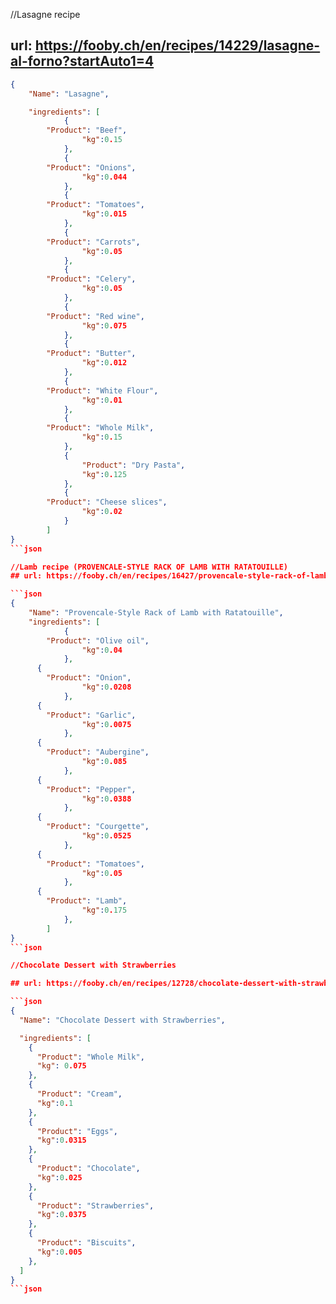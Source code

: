 //Lasagne recipe
## url: https://fooby.ch/en/recipes/14229/lasagne-al-forno?startAuto1=4

```json
{
    "Name": "Lasagne",

    "ingredients": [
			{
        "Product": "Beef",
				"kg":0.15
			},
			{
        "Product": "Onions",
				"kg":0.044
			},
			{
        "Product": "Tomatoes",
				"kg":0.015
			},
			{
        "Product": "Carrots",
				"kg":0.05
			},
			{
        "Product": "Celery",
				"kg":0.05
			},
			{
        "Product": "Red wine",
				"kg":0.075
			},
			{
        "Product": "Butter",
				"kg":0.012
			},
			{
        "Product": "White Flour",
				"kg":0.01
			},
			{
        "Product": "Whole Milk",
				"kg":0.15
			},
			{
				"Product": "Dry Pasta",
				"kg":0.125
			},
			{
        "Product": "Cheese slices",
				"kg":0.02
			}
		]
}
```json

//Lamb recipe (PROVENCALE-STYLE RACK OF LAMB WITH RATATOUILLE)
## url: https://fooby.ch/en/recipes/16427/provencale-style-rack-of-lamb-with-ratatouille?startAuto1=0

```json
{
    "Name": "Provencale-Style Rack of Lamb with Ratatouille",
    "ingredients": [
			{
        "Product": "Olive oil",
				"kg":0.04
			},
      {
        "Product": "Onion",
				"kg":0.0208
			},
      {
        "Product": "Garlic",
				"kg":0.0075
			},
      {
        "Product": "Aubergine",
				"kg":0.085
			},
      {
        "Product": "Pepper",
				"kg":0.0388
			},
      {
        "Product": "Courgette",
				"kg":0.0525
			},
      {
        "Product": "Tomatoes",
				"kg":0.05
			},
      {
        "Product": "Lamb",
				"kg":0.175
			},
		]
}
```json

//Chocolate Dessert with Strawberries

## url: https://fooby.ch/en/recipes/12728/chocolate-dessert-with-strawberries?startAuto1=4

```json
{
  "Name": "Chocolate Dessert with Strawberries",

  "ingredients": [
    {
      "Product": "Whole Milk",
      "kg": 0.075
    },
    {
      "Product": "Cream",
      "kg":0.1
    },
    {
      "Product": "Eggs",
      "kg":0.0315
    },
    {
      "Product": "Chocolate",
      "kg":0.025
    },
    {
      "Product": "Strawberries",
      "kg":0.0375
    },
    {
      "Product": "Biscuits",
      "kg":0.005
    },
  ]
}
```json
